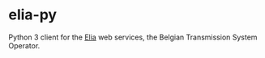 # elia-py
Python 3 client for the [Elia](https://www.elia.be/en/customers/customer-tools-and-extranet/the-b2b-xml-service) web services, the Belgian Transmission System Operator.

